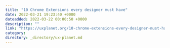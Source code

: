 ```yaml
---
title: "10 Chrome Extensions every designer must have"
date: 2022-03-21 19:23:40 +0000
dateadded: 2022-03-22 00:00:50 +0000
description: ""
link: "https://uxplanet.org/10-chrome-extensions-every-designer-must-have-8ba8bc313b60?source=rss----819cc2aaeee0---4"
category:
directory: _directory/ux-planet.md
---
```

